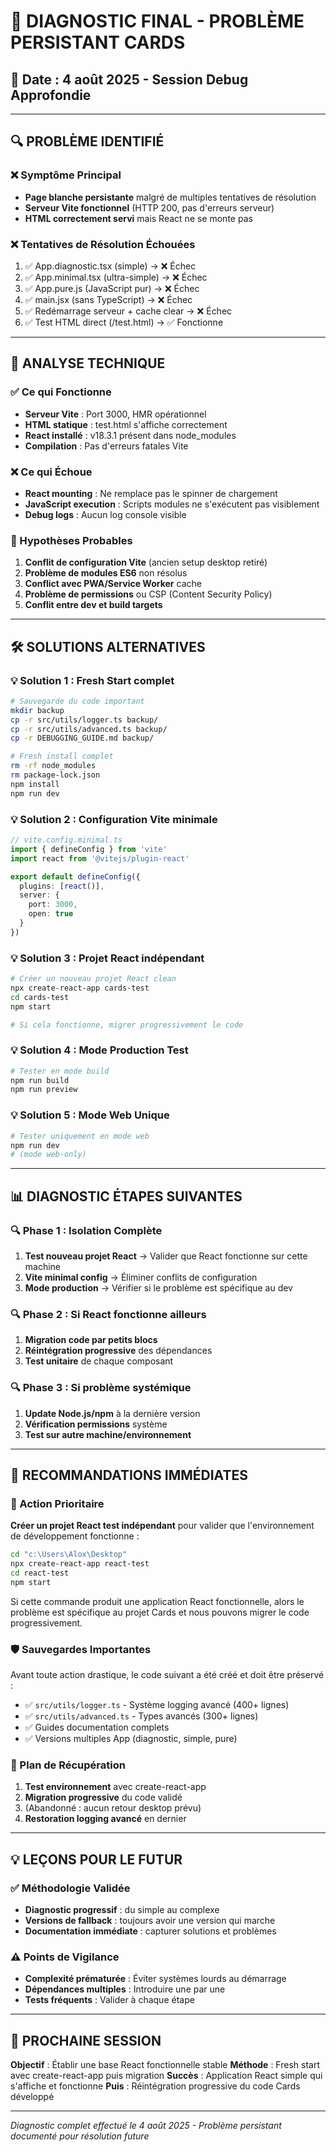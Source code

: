 # 🚨 DIAGNOSTIC FINAL - PROBLÈME PERSISTANT CARDS

## 📅 Date : 4 août 2025 - Session Debug Approfondie

---

## 🔍 PROBLÈME IDENTIFIÉ

### ❌ Symptôme Principal
- **Page blanche persistante** malgré de multiples tentatives de résolution
- **Serveur Vite fonctionnel** (HTTP 200, pas d'erreurs serveur)
- **HTML correctement servi** mais React ne se monte pas

### ❌ Tentatives de Résolution Échouées
1. ✅ App.diagnostic.tsx (simple) → ❌ Échec
2. ✅ App.minimal.tsx (ultra-simple) → ❌ Échec  
3. ✅ App.pure.js (JavaScript pur) → ❌ Échec
4. ✅ main.jsx (sans TypeScript) → ❌ Échec
5. ✅ Redémarrage serveur + cache clear → ❌ Échec
6. ✅ Test HTML direct (/test.html) → ✅ Fonctionne

---

## 🧩 ANALYSE TECHNIQUE

### ✅ Ce qui Fonctionne
- **Serveur Vite** : Port 3000, HMR opérationnel
- **HTML statique** : test.html s'affiche correctement
- **React installé** : v18.3.1 présent dans node_modules
- **Compilation** : Pas d'erreurs fatales Vite

### ❌ Ce qui Échoue
- **React mounting** : Ne remplace pas le spinner de chargement
- **JavaScript execution** : Scripts modules ne s'exécutent pas visiblement
- **Debug logs** : Aucun log console visible

### 🤔 Hypothèses Probables
1. **Conflit de configuration Vite** (ancien setup desktop retiré)
2. **Problème de modules ES6** non résolus
3. **Conflict avec PWA/Service Worker** cache
4. **Problème de permissions** ou CSP (Content Security Policy)
5. **Conflit entre dev et build targets**

---

## 🛠️ SOLUTIONS ALTERNATIVES

### 💡 Solution 1 : Fresh Start complet
```bash
# Sauvegarde du code important
mkdir backup
cp -r src/utils/logger.ts backup/
cp -r src/utils/advanced.ts backup/
cp -r DEBUGGING_GUIDE.md backup/

# Fresh install complet
rm -rf node_modules
rm package-lock.json
npm install
npm run dev
```

### 💡 Solution 2 : Configuration Vite minimale
```typescript
// vite.config.minimal.ts
import { defineConfig } from 'vite'
import react from '@vitejs/plugin-react'

export default defineConfig({
  plugins: [react()],
  server: {
    port: 3000,
    open: true
  }
})
```

### 💡 Solution 3 : Projet React indépendant
```bash
# Créer un nouveau projet React clean
npx create-react-app cards-test
cd cards-test
npm start

# Si cela fonctionne, migrer progressivement le code
```

### 💡 Solution 4 : Mode Production Test
```bash
# Tester en mode build
npm run build
npm run preview
```

### 💡 Solution 5 : Mode Web Unique
```bash
# Tester uniquement en mode web
npm run dev
# (mode web-only)
```

---

## 📊 DIAGNOSTIC ÉTAPES SUIVANTES

### 🔍 Phase 1 : Isolation Complète
1. **Test nouveau projet React** → Valider que React fonctionne sur cette machine
2. **Vite minimal config** → Éliminer conflits de configuration
3. **Mode production** → Vérifier si le problème est spécifique au dev

### 🔍 Phase 2 : Si React fonctionne ailleurs
1. **Migration code par petits blocs**
2. **Réintégration progressive** des dépendances
3. **Test unitaire** de chaque composant

### 🔍 Phase 3 : Si problème systémique
1. **Update Node.js/npm** à la dernière version
2. **Vérification permissions** système
3. **Test sur autre machine/environnement**

---

## 🎯 RECOMMANDATIONS IMMÉDIATES

### 🚀 Action Prioritaire
**Créer un projet React test indépendant** pour valider que l'environnement de développement fonctionne :

```bash
cd "c:\Users\Alox\Desktop"
npx create-react-app react-test
cd react-test
npm start
```

Si cette commande produit une application React fonctionnelle, alors le problème est spécifique au projet Cards et nous pouvons migrer le code progressivement.

### 🛡️ Sauvegardes Importantes
Avant toute action drastique, le code suivant a été créé et doit être préservé :
- ✅ `src/utils/logger.ts` - Système logging avancé (400+ lignes)
- ✅ `src/utils/advanced.ts` - Types avancés (300+ lignes)  
- ✅ Guides documentation complets
- ✅ Versions multiples App (diagnostic, simple, pure)

### 🔄 Plan de Récupération
1. **Test environnement** avec create-react-app
2. **Migration progressive** du code validé
3. (Abandonné : aucun retour desktop prévu)
4. **Restoration logging avancé** en dernier

---

## 💡 LEÇONS POUR LE FUTUR

### ✅ Méthodologie Validée
- **Diagnostic progressif** : du simple au complexe
- **Versions de fallback** : toujours avoir une version qui marche
- **Documentation immédiate** : capturer solutions et problèmes

### ⚠️ Points de Vigilance  
- **Complexité prématurée** : Éviter systèmes lourds au démarrage
- **Dépendances multiples** : Introduire une par une
- **Tests fréquents** : Valider à chaque étape

---

## 🎯 PROCHAINE SESSION

**Objectif** : Établir une base React fonctionnelle stable
**Méthode** : Fresh start avec create-react-app puis migration
**Succès** : Application React simple qui s'affiche et fonctionne
**Puis** : Réintégration progressive du code Cards développé

---

*Diagnostic complet effectué le 4 août 2025 - Problème persistant documenté pour résolution future*
